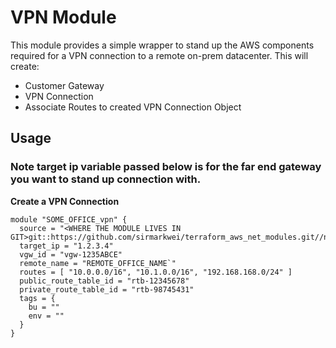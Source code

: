 # VPN Module
This module provides a simple wrapper to stand up the AWS components required for a VPN connection to a remote on-prem datacenter. This will create:

* Customer Gateway
* VPN Connection
* Associate Routes to created VPN Connection Object

## Usage
### Note target ip variable passed below is for the far end gateway you want to stand up connection with.

**Create a VPN Connection**
```
module "SOME_OFFICE_vpn" {
  source = "<WHERE THE MODULE LIVES IN GIT>git::https://github.com/sirmarkwei/terraform_aws_net_modules.git//net/vpn"
  target_ip = "1.2.3.4"
  vgw_id = "vgw-1235ABCE"
  remote_name = "REMOTE_OFFICE_NAME`"
  routes = [ "10.0.0.0/16", "10.1.0.0/16", "192.168.168.0/24" ]
  public_route_table_id = "rtb-12345678"
  private_route_table_id = "rtb-98745431"
  tags = {
    bu = ""
    env = ""
  }
}
